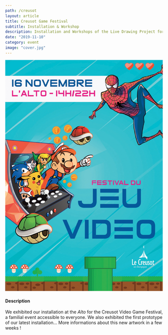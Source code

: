 ```yaml
---
path: /creusot
layout: article
title: Creusot Game Festival
subtitle: Installation & Workshop
description: Installation and Workshops of the Live Drawing Project for the Video Game Festival, Creusot 2019, France
date: "2019-11-10"
category: event
image: "cover.jpg"
---
```




![Affiche Festival du Jeu Vidéo du Creusot 2019](cover.jpg)

#### Description

We exhibited our installation at the _Alto_ for the Creusot Video Game Festival, a familial event accessible to everyone. We also exhibited the first prototype of our latest installation... More informations about this new artwork in a few weeks !
